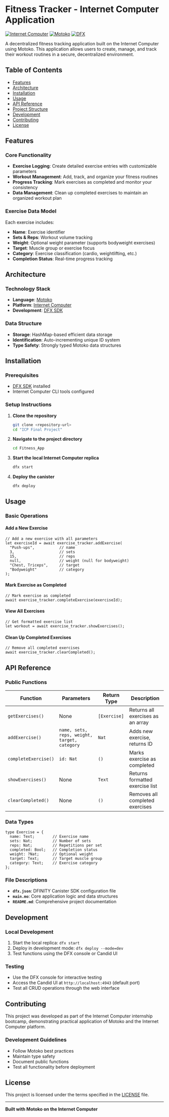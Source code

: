 # Fitness Tracker - Internet Computer Application

[![Internet Computer](https://img.shields.io/badge/Internet%20Computer-000000?style=for-the-badge&logo=internetcomputer&logoColor=white)](https://internetcomputer.org/)
[![Motoko](https://img.shields.io/badge/Motoko-000000?style=for-the-badge&logo=motoko&logoColor=white)](https://internetcomputer.org/docs/current/developer-docs/build/cdks/motoko-dfinity/motoko/)
[![DFX](https://img.shields.io/badge/DFX-000000?style=for-the-badge&logo=dfinity&logoColor=white)](https://internetcomputer.org/docs/current/developer-docs/setup/install/)

A decentralized fitness tracking application built on the Internet Computer using Motoko. This application allows users to create, manage, and track their workout routines in a secure, decentralized environment.

## Table of Contents

- [Features](#-features)
- [Architecture](#-architecture)
- [Installation](#-installation)
- [Usage](#-usage)
- [API Reference](#-api-reference)
- [Project Structure](#-project-structure)
- [Development](#-development)
- [Contributing](#-contributing)
- [License](#-license)

## Features

### Core Functionality
- **Exercise Logging**: Create detailed exercise entries with customizable parameters
- **Workout Management**: Add, track, and organize your fitness routines
- **Progress Tracking**: Mark exercises as completed and monitor your consistency
- **Data Management**: Clean up completed exercises to maintain an organized workout plan

### Exercise Data Model
Each exercise includes:
- **Name**: Exercise identifier
- **Sets & Reps**: Workout volume tracking
- **Weight**: Optional weight parameter (supports bodyweight exercises)
- **Target**: Muscle group or exercise focus
- **Category**: Exercise classification (cardio, weightlifting, etc.)
- **Completion Status**: Real-time progress tracking

## Architecture

### Technology Stack
- **Language**: [Motoko](https://internetcomputer.org/docs/current/developer-docs/build/cdks/motoko-dfinity/motoko/)
- **Platform**: [Internet Computer](https://internetcomputer.org/)
- **Development**: [DFX SDK](https://internetcomputer.org/docs/current/developer-docs/setup/install/)

### Data Structure
- **Storage**: HashMap-based efficient data storage
- **Identification**: Auto-incrementing unique ID system
- **Type Safety**: Strongly typed Motoko data structures

## Installation

### Prerequisites
- [DFX SDK](https://internetcomputer.org/docs/current/developer-docs/setup/install/) installed
- Internet Computer CLI tools configured

### Setup Instructions

1. **Clone the repository**
   ```bash
   git clone <repository-url>
   cd "ICP Final Project"
   ```

2. **Navigate to the project directory**
   ```bash
   cd Fitness_App
   ```

3. **Start the local Internet Computer replica**
   ```bash
   dfx start
   ```

4. **Deploy the canister**
   ```bash
   dfx deploy
   ```

## Usage

### Basic Operations

#### Add a New Exercise
```motoko
// Add a new exercise with all parameters
let exerciseId = await exercise_tracker.addExercise(
  "Push-ups",           // name
  3,                    // sets
  15,                   // reps
  null,                 // weight (null for bodyweight)
  "Chest, Triceps",     // target
  "Bodyweight"          // category
);
```

#### Mark Exercise as Completed
```motoko
// Mark exercise as completed
await exercise_tracker.completeExercise(exerciseId);
```

#### View All Exercises
```motoko
// Get formatted exercise list
let workout = await exercise_tracker.showExercises();
```

#### Clean Up Completed Exercises
```motoko
// Remove all completed exercises
await exercise_tracker.clearCompleted();
```

## API Reference

### Public Functions

| Function | Parameters | Return Type | Description |
|----------|------------|-------------|-------------|
| `getExercises()` | None | `[Exercise]` | Returns all exercises as an array |
| `addExercise()` | `name, sets, reps, weight, target, category` | `Nat` | Adds new exercise, returns ID |
| `completeExercise()` | `id: Nat` | `()` | Marks exercise as completed |
| `showExercises()` | None | `Text` | Returns formatted exercise list |
| `clearCompleted()` | None | `()` | Removes all completed exercises |

### Data Types

```motoko
type Exercise = {
  name: Text;        // Exercise name
  sets: Nat;         // Number of sets
  reps: Nat;         // Repetitions per set
  completed: Bool;   // Completion status
  weight: ?Nat;      // Optional weight
  target: Text;      // Target muscle group
  category: Text;    // Exercise category
};
```

### File Descriptions
- **`dfx.json`**: DFINITY Canister SDK configuration file
- **`main.mo`**: Core application logic and data structures
- **`README.md`**: Comprehensive project documentation

## Development

### Local Development
1. Start the local replica: `dfx start`
2. Deploy in development mode: `dfx deploy --mode=dev`
3. Test functions using the DFX console or Candid UI

### Testing
- Use the DFX console for interactive testing
- Access the Candid UI at `http://localhost:4943` (default port)
- Test all CRUD operations through the web interface

## Contributing

This project was developed as part of the Internet Computer internship bootcamp, demonstrating practical application of Motoko and the Internet Computer platform.

### Development Guidelines
- Follow Motoko best practices
- Maintain type safety
- Document public functions
- Test all functionality before deployment

## License

This project is licensed under the terms specified in the [LICENSE](LICENSE) file.

---

**Built with Motoko on the Internet Computer**